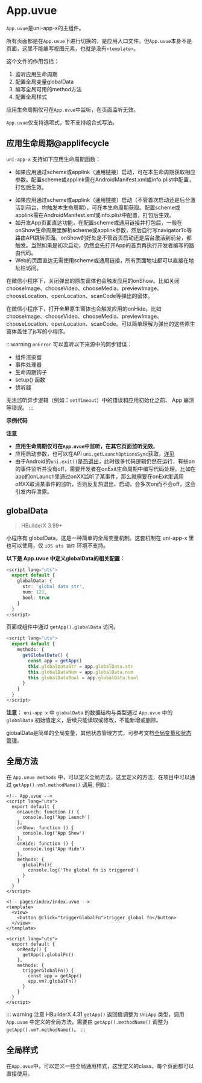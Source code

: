 # App.uvue

`App.uvue`是uni-app-x的主组件。

所有页面都是在`App.uvue`下进行切换的，是应用入口文件。但`App.uvue`本身不是页面，这里不能编写视图元素，也就是没有`<template>`。

这个文件的作用包括：
1. 监听应用生命周期
2. 配置全局变量globalData
3. 编写全局可用的method方法
4. 配置全局样式

应用生命周期仅可在`App.uvue`中监听，在页面监听无效。

`App.uvue`仅支持选项式，暂不支持组合式写法。

## 应用生命周期@applifecycle

`uni-app-x` 支持如下应用生命周期函数：

<!-- VUEJSON.application.onLaunch.name -->

<!-- VUEJSON.application.onLaunch.description -->

<!-- VUEJSON.application.onLaunch.compatibility -->

<!-- VUEJSON.application.onLaunch.param -->

<!-- VUEJSON.application.onLaunch.returnValue -->

- 如果应用通过scheme或applink（通用链接）启动，可在本生命周期获取相应参数。配置scheme或applink需在AndroidManifest.xml或info.plist中配置，打包后生效。

<!-- VUEJSON.application.onLaunch.tutorial -->

<!-- VUEJSON.application.onShow.name -->

<!-- VUEJSON.application.onShow.description -->

<!-- VUEJSON.application.onShow.compatibility -->

<!-- VUEJSON.application.onShow.param -->

<!-- VUEJSON.application.onShow.returnValue -->

- 如果应用通过scheme或applink（通用链接）启动（不管首次启动还是后台激活到前台，均触发本生命周期），可在本生命周期获取。配置scheme或applink需在AndroidManifest.xml或info.plist中配置，打包后生效。
- 如开发App页面直达功能，在配置scheme或通用链接并打包后，一般在onShow生命周期里解析scheme或applink参数，然后自行写navigatorTo等路由API跳转页面。onShow的好处是不管首页启动还是后台激活到前台，都触发。当然如果是初次启动，仍然会先打开App的首页再执行开发者编写的路由代码。
- Web的页面直达无需使用scheme或通用链接，所有页面地址都可以直接在地址栏访问。

在微信小程序下，关闭弹出的原生窗体也会触发应用的onShow。比如关闭chooseImage、chooseVideo、chooseMedia、previewImage、chooseLocation、openLocation、scanCode等弹出的窗体。

<!-- VUEJSON.application.onShow.tutorial -->

<!-- VUEJSON.application.onHide.name -->

<!-- VUEJSON.application.onHide.description -->

<!-- VUEJSON.application.onHide.compatibility -->

<!-- VUEJSON.application.onHide.param -->

<!-- VUEJSON.application.onHide.returnValue -->

在微信小程序下，打开全屏原生窗体也会触发应用的onHide。比如chooseImage、chooseVideo、chooseMedia、previewImage、chooseLocation、openLocation、scanCode。可以简单理解为弹出的这些原生窗体盖住了js写的小程序。

<!-- VUEJSON.application.onHide.tutorial -->

<!-- VUEJSON.application.onExit.name -->

<!-- VUEJSON.application.onExit.description -->

<!-- VUEJSON.application.onExit.compatibility -->

<!-- VUEJSON.application.onExit.param -->

<!-- VUEJSON.application.onExit.returnValue -->

<!-- VUEJSON.application.onExit.tutorial -->

<!-- VUEJSON.application.onError.name -->

<!-- VUEJSON.application.onError.description -->
:::warning
`onError` 可以监听以下来源中的同步错误：
- 组件渲染器
- 事件处理器
- 生命周期钩子
- setup() 函数
- 侦听器

无法监听异步逻辑（例如：`setTimeout`）中的错误和应用初始化之前、 App 崩溃等错误。
:::
<!-- VUEJSON.application.onError.compatibility -->

<!-- VUEJSON.application.onError.param -->

<!-- VUEJSON.application.onError.returnValue -->

<!-- VUEJSON.application.onError.tutorial -->


<!-- VUEJSON.application.onLastPageBackPress.name -->

<!-- VUEJSON.application.onLastPageBackPress.description -->

<!-- VUEJSON.application.onLastPageBackPress.compatibility -->

<!-- VUEJSON.application.onLastPageBackPress.param -->

<!-- VUEJSON.application.onLastPageBackPress.returnValue -->

<!-- VUEJSON.application.onLastPageBackPress.tutorial -->


<!-- VUEJSON.application.onPageNotFound.name -->

<!-- VUEJSON.application.onPageNotFound.description -->

<!-- VUEJSON.application.onPageNotFound.compatibility -->

<!-- VUEJSON.application.onPageNotFound.param -->

<!-- VUEJSON.application.onPageNotFound.returnValue -->

<!-- VUEJSON.application.onPageNotFound.tutorial -->


<!-- VUEJSON.application.onUnhandledRejection.name -->

<!-- VUEJSON.application.onUnhandledRejection.description -->

<!-- VUEJSON.application.onUnhandledRejection.compatibility -->

<!-- VUEJSON.application.onUnhandledRejection.param -->

<!-- VUEJSON.application.onUnhandledRejection.returnValue -->

<!-- VUEJSON.application.onUnhandledRejection.tutorial -->


<!-- VUEJSON.application.onThemeChange.name -->

<!-- VUEJSON.application.onThemeChange.description -->

<!-- VUEJSON.application.onThemeChange.compatibility -->

<!-- VUEJSON.application.onThemeChange.param -->

<!-- VUEJSON.application.onThemeChange.returnValue -->

<!-- VUEJSON.application.onThemeChange.tutorial -->

**示例代码**

<!-- VUEJSON.E_App.example.code -->

**注意**
- **应用生命周期仅可在`App.uvue`中监听，在其它页面监听无效**。
- 应用启动参数，也可以在API `uni.getLaunchOptionsSync`获取，[详见](../api/launch.md#getlaunchoptionssync)
- 由于Android的`uni.exit()`是[热退出](../api/exit.md)，此时很多代码逻辑仍然在运行，有些on的事件监听并没有off，需要开发者在onExit生命周期中编写代码处理。比如在app的onLaunch里通过onXX监听了某事件，那么就需要在onExit里调用offXX取消某事件的监听，否则反复热退出、启动，会多次on而不会off，这会引发内存泄露。

## globalData

> HBuilderX 3.99+

小程序有 globalData，这是一种简单的全局变量机制。这套机制在 uni-app-x 里也可以使用，仅 `iOS uts 插件` 环境不支持。

**以下是 App.uvue 中定义globalData的相关配置：**

```ts
<script lang="uts">
  export default {
    globalData: {
      str: 'global data str',
      num: 123,
      bool: true
    }
  }
</script>
```

页面或组件中通过 `getApp().globalData` 访问。

```ts
<script lang="uts">
  export default {
    methods: {
      getGlobalData() {
        const app = getApp()
        this.globalDataStr = app.globalData.str
        this.globalDataNum = app.globalData.num
        this.globalDataBool = app.globalData.bool
      }
    }
  }
</script>
```

**注意：** `uni-app x` 中 `globalData` 的数据结构与类型通过 `App.uvue` 中的 `globalData` 初始值定义，后续只能读取或修改，不能新增或删除。

globalData是简单的全局变量，其他状态管理方式，可参考文档[全局变量和状态管理](../tutorial/store.md)。

## 全局方法
在 `App.uvue methods` 中，可以定义全局方法，这里定义的方法，在项目中可以通过 `getApp().vm?.methodName()` 调用, 例如：
```vue
<!-- App.uvue -->
<script lang="uts">
  export default {
    onLaunch: function () {
      console.log('App Launch')
    },
    onShow: function () {
      console.log('App Show')
    },
    onHide: function () {
      console.log('App Hide')
    },
    methods: {
      globalFn(){
        console.log('The global fn is triggered')
      }
    }
  }
</script>

<!-- pages/index/index.uvue -->
<template>
  <view>
    <button @click="triggerGlobalFn">trigger global fn</button>
  </view>
</template>

<script lang="uts">
  export default {
    onReady() {
      getApp().globalFn()
    },
    methods: {
      triggerGlobalFn() {
        const app = getApp()
        app.vm?.globalFn()
      }
    }
  }
</script>
```
::: warning 注意
HBuilderX 4.31 `getApp()` 返回值调整为 `UniApp` 类型，调用 `App.uvue` 中定义的全局方法，需要由 `getApp().methodName()` 调整为 `getApp().vm?.methodName()`。
:::

## 全局样式

在`App.uvue`中，可以定义一些全局通用样式，这里定义的class，每个页面都可以直接使用。
